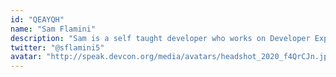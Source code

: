 ```yaml
---
id: "QEAYQH"
name: "Sam Flamini"
description: "Sam is a self taught developer who works on Developer Experience at Superfluid."
twitter: "@sflamini5"
avatar: "http://speak.devcon.org/media/avatars/headshot_2020_f4QrCJn.jpeg"
---
```

